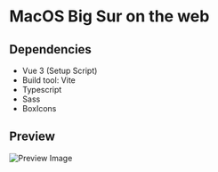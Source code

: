 # MacOS Big Sur on the web

<!-- Live demo: [https://mac-bigsur.vercel.app/](https://mac-bigsur.vercel.app/) -->

## Dependencies

- Vue 3 (Setup Script)
- Build tool: Vite
- Typescript
- Sass
- BoxIcons

## Preview

![Preview Image](https://res.cloudinary.com/naptest/image/upload/v1637208522/mac_n0xmvy.png)

